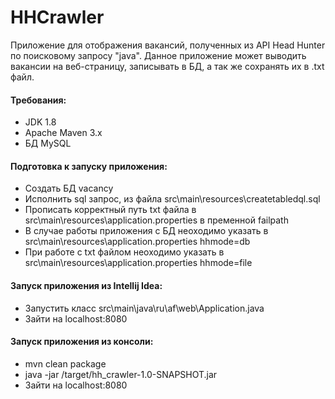 # HHCrawler
Приложение для отображения вакансий, полученных из API Head Hunter по поисковому запросу "java".
Данное приложение может выводить вакансии на веб-страницу, записывать в БД, а так же сохранять их в .txt файл.

#### Требования:
- JDK 1.8
- Apache Maven 3.x
- БД MySQL

#### Подготовка к запуску приложения:
-   Создать БД vacancy
-   Исполнить sql запрос, из файла src\main\resources\createtabledql.sql
-   Прописать корректный путь txt файла в src\main\resources\application.properties в пременной failpath
-   В случае работы приложения с БД неоходимо указать в src\main\resources\application.properties  hhmode=db
-   При работе с txt файлом неоходимо указать в src\main\resources\application.properties  hhmode=file

#### Запуск приложения из Intellij Idea:
- Запустить класс src\main\java\ru\af\web\Application.java
- Зайти на localhost:8080

#### Запуск приложения из консоли:
- mvn clean package
- java -jar /target/hh_crawler-1.0-SNAPSHOT.jar
- Зайти на localhost:8080